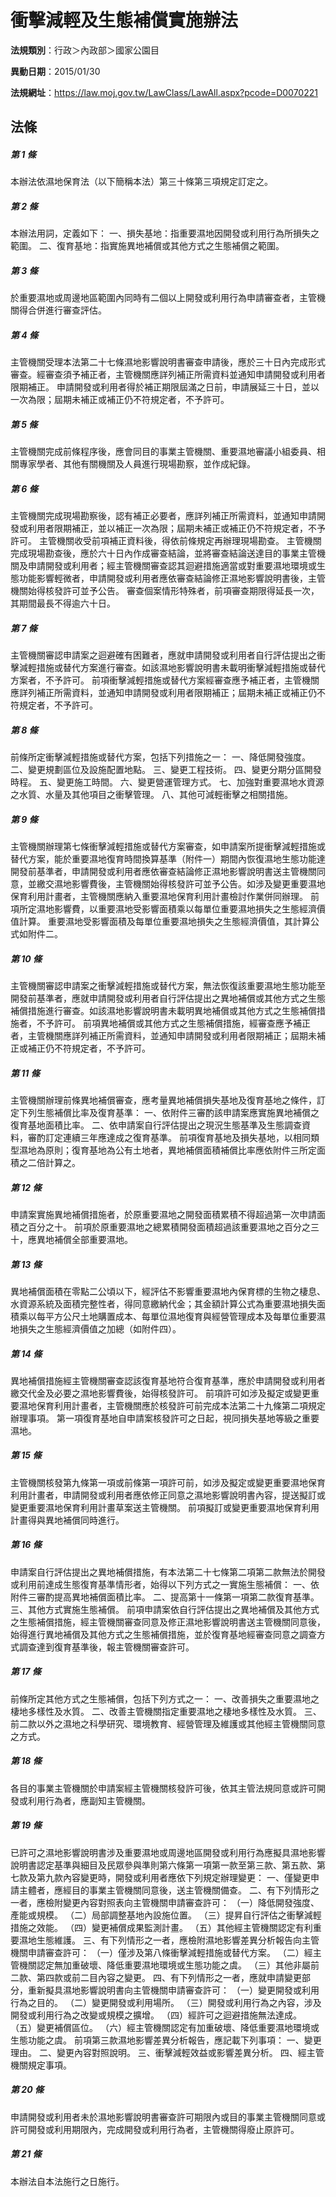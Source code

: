 # 衝擊減輕及生態補償實施辦法

**法規類別**：行政＞內政部＞國家公園目

**異動日期**：2015/01/30  

**法規網址**：https://law.moj.gov.tw/LawClass/LawAll.aspx?pcode=D0070221





## 法條
##### 第 1 條
本辦法依濕地保育法（以下簡稱本法）第三十條第三項規定訂定之。

##### 第 2 條
本辦法用詞，定義如下：
一、損失基地：指重要濕地因開發或利用行為所損失之範圍。
二、復育基地：指實施異地補償或其他方式之生態補償之範圍。

##### 第 3 條
於重要濕地或周邊地區範圍內同時有二個以上開發或利用行為申請審查者，主管機關得合併進行審查評估。

##### 第 4 條
主管機關受理本法第二十七條濕地影響說明書審查申請後，應於三十日內完成形式審查。經審查須予補正者，主管機關應詳列補正所需資料並通知申請開發或利用者限期補正。
申請開發或利用者得於補正期限屆滿之日前，申請展延三十日，並以一次為限；屆期未補正或補正仍不符規定者，不予許可。

##### 第 5 條
主管機關完成前條程序後，應會同目的事業主管機關、重要濕地審議小組委員、相關專家學者、其他有關機關及人員進行現場勘察，並作成紀錄。

##### 第 6 條
主管機關完成現場勘察後，認有補正必要者，應詳列補正所需資料，並通知申請開發或利用者限期補正，並以補正一次為限；屆期未補正或補正仍不符規定者，不予許可。
主管機關收受前項補正資料後，得依前條規定再辦理現場勘查。
主管機關完成現場勘查後，應於六十日內作成審查結論，並將審查結論送達目的事業主管機關及申請開發或利用者；經主管機關審查認其迴避措施適當或對重要濕地環境或生態功能影響輕微者，申請開發或利用者應依審查結論修正濕地影響說明書後，主管機關始得核發許可並予公告。
審查個案情形特殊者，前項審查期限得延長一次，其期間最長不得逾六十日。

##### 第 7 條
主管機關審認申請案之迴避確有困難者，應就申請開發或利用者自行評估提出之衝擊減輕措施或替代方案進行審查。如該濕地影響說明書未載明衝擊減輕措施或替代方案者，不予許可。
前項衝擊減輕措施或替代方案經審查應予補正者，主管機關應詳列補正所需資料，並通知申請開發或利用者限期補正；屆期未補正或補正仍不符規定者，不予許可。

##### 第 8 條
前條所定衝擊減輕措施或替代方案，包括下列措施之一：
一、降低開發強度。
二、變更規劃區位及設施配置地點。
三、變更工程技術。
四、變更分期分區開發時程。
五、變更施工時間。
六、變更營運管理方式。
七、加強對重要濕地水資源之水質、水量及其他項目之衝擊管理。
八、其他可減輕衝擊之相關措施。

##### 第 9 條
主管機關辦理第七條衝擊減輕措施或替代方案審查，如申請案所提衝擊減輕措施或替代方案，能於重要濕地復育時間換算基準（附件一）期間內恢復濕地生態功能達開發前基準者，申請開發或利用者應依審查結論修正濕地影響說明書送主管機關同意，並繳交濕地影響費後，主管機關始得核發許可並予公告。如涉及變更重要濕地保育利用計畫者，主管機關應納入重要濕地保育利用計畫檢討作業併同辦理。
前項所定濕地影響費，以重要濕地受影響面積乘以每單位重要濕地損失之生態經濟價值計算。
重要濕地受影響面積及每單位重要濕地損失之生態經濟價值，其計算公式如附件二。

##### 第 10 條
主管機關審認申請案之衝擊減輕措施或替代方案，無法恢復該重要濕地生態功能至開發前基準者，應就申請開發或利用者自行評估提出之異地補償或其他方式之生態補償措施進行審查。如該濕地影響說明書未載明異地補償或其他方式之生態補償措施者，不予許可。
前項異地補償或其他方式之生態補償措施，經審查應予補正者，主管機關應詳列補正所需資料，並通知申請開發或利用者限期補正；屆期未補正或補正仍不符規定者，不予許可。

##### 第 11 條
主管機關辦理前條異地補償審查，應考量異地補償損失基地及復育基地之條件，訂定下列生態補償比率及復育基準：
一、依附件三審酌該申請案應實施異地補償之復育基地面積比率。
二、依申請案自行評估提出之現況生態基準及生態調查資料，審酌訂定連續三年應達成之復育基準。
前項復育基地及損失基地，以相同類型濕地為原則；復育基地為公有土地者，異地補償面積補償比率應依附件三所定面積之二倍計算之。

##### 第 12 條
申請案實施異地補償措施者，於原重要濕地之開發面積累積不得超過第一次申請面積之百分之十。
前項於原重要濕地之總累積開發面積超過該重要濕地之百分之三十，應異地補償全部重要濕地。

##### 第 13 條
異地補償面積在零點二公頃以下，經評估不影響重要濕地內保育標的生物之棲息、水資源系統及面積完整性者，得同意繳納代金；其金額計算公式為重要濕地損失面積乘以每平方公尺土地購置成本、每單位濕地復育與經營管理成本及每單位重要濕地損失之生態經濟價值之加總（如附件四）。

##### 第 14 條
異地補償措施經主管機關審查認該復育基地符合復育基準，應於申請開發或利用者繳交代金及必要之濕地影響費後，始得核發許可。
前項許可如涉及擬定或變更重要濕地保育利用計畫者，主管機關應於核發許可前完成本法第二十九條第二項規定辦理事項。
第一項復育基地自申請案核發許可之日起，視同損失基地等級之重要濕地。

##### 第 15 條
主管機關核發第九條第一項或前條第一項許可前，如涉及擬定或變更重要濕地保育利用計畫者，申請開發或利用者應依修正同意之濕地影響說明書內容，提送擬訂或變更重要濕地保育利用計畫草案送主管機關。
前項擬訂或變更重要濕地保育利用計畫得與異地補償同時進行。

##### 第 16 條
申請案自行評估提出之異地補償措施，有本法第二十七條第二項第二款無法於開發或利用前達成生態復育基準情形者，始得以下列方式之一實施生態補償：
一、依附件三審酌提高異地補償面積比率。
二、提高第十一條第一項第二款復育基準。
三、其他方式實施生態補償。
前項申請案依自行評估提出之異地補償及其他方式之生態補償措施，經主管機關審查同意及修正濕地影響說明書送主管機關同意後，始得進行異地補償及其他方式之生態補償措施，並於復育基地經審查同意之調查方式調查達到復育基準後，報主管機關審查許可。

##### 第 17 條
前條所定其他方式之生態補償，包括下列方式之一：
一、改善損失之重要濕地之棲地多樣性及水質。
二、改善主管機關指定重要濕地之棲地多樣性及水質。
三、前二款以外之濕地之科學研究、環境教育、經營管理及維護或其他經主管機關同意之方式。

##### 第 18 條
各目的事業主管機關於申請案經主管機關核發許可後，依其主管法規同意或許可開發或利用行為者，應副知主管機關。

##### 第 19 條
已許可之濕地影響說明書涉及重要濕地或周邊地區開發或利用行為應擬具濕地影響說明書認定基準與細目及民眾參與準則第六條第一項第一款至第三款、第五款、第七款及第九款內容變更時，開發或利用者應依下列規定辦理變更：
一、僅變更申請主體者，應經目的事業主管機關同意後，送主管機關備查。
二、有下列情形之一者，應檢附變更內容對照表向主管機關申請審查許可：
（一）降低開發強度、產能或規模。
（二）局部調整基地內設施位置。
（三）提昇自行評估之衝擊減輕措施之效能。
（四）變更補償成果監測計畫。
（五）其他經主管機關認定有利重要濕地生態維護。
三、有下列情形之一者，應檢附濕地影響差異分析報告向主管機關申請審查許可：
（一）僅涉及第八條衝擊減輕措施或替代方案。
（二）經主管機關認定無加重破壞、降低重要濕地環境或生態功能之虞。
（三）其他非屬前二款、第四款或前二目內容之變更。
四、有下列情形之一者，應就申請變更部分，重新擬具濕地影響說明書向主管機關申請審查許可：
（一）變更開發或利用行為之目的。
（二）變更開發或利用場所。
（三）開發或利用行為之內容，涉及開發或利用行為之改變或規模之擴增。
（四）經許可之迴避措施無法達成。
（五）變更補償區位。
（六）經主管機關認定有加重破壞、降低重要濕地環境或生態功能之虞。
前項第三款濕地影響差異分析報告，應記載下列事項：
一、變更理由。
二、變更內容對照說明。
三、衝擊減輕效益或影響差異分析。
四、經主管機關規定事項。

##### 第 20 條
申請開發或利用者未於濕地影響說明書審查許可期限內或目的事業主管機關同意或許可開發或利用期限內，完成開發或利用行為者，主管機關得廢止原許可。

##### 第 21 條
本辦法自本法施行之日施行。


